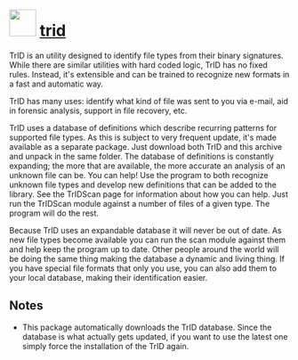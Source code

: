 # <img src="https://cdn.rawgit.com/majkinetor/chocolatey/master/trid/icon.jpg" width="48" height="48"/> [trid](https://chocolatey.org/packages/trid)


TrID is an utility designed to identify file types from their binary signatures. While there are similar utilities with hard coded logic, TrID has no fixed rules. Instead, it's extensible and can be trained to recognize new formats in a fast and automatic way.

TrID has many uses: identify what kind of file was sent to you via e-mail, aid in forensic analysis, support in file recovery, etc.

TrID uses a database of definitions which describe recurring patterns for supported file types. As this is subject to very frequent update, it's made available as a separate package. Just download both TrID and this archive and unpack in the same folder.
The database of definitions is constantly expanding; the more that are available, the more accurate an analysis of an unknown file can be. You can help! Use the program to both recognize unknown file types and develop new definitions that can be added to the library. See the TrIDScan page for information about how you can help. Just run the TrIDScan module against a number of files of a given type. The program will do the rest.

Because TrID uses an expandable database it will never be out of date. As new file types become available you can run the scan module against them and help keep the program up to date. Other people around the world will be doing the same thing making the database a dynamic and living thing. If you have special file formats that only you use, you can also add them to your local database, making their identification easier.

## Notes

- This package automatically downloads the TrID database. Since the database is what actually gets updated, if you want to use the latest one simply force the installation of the TrID again.
